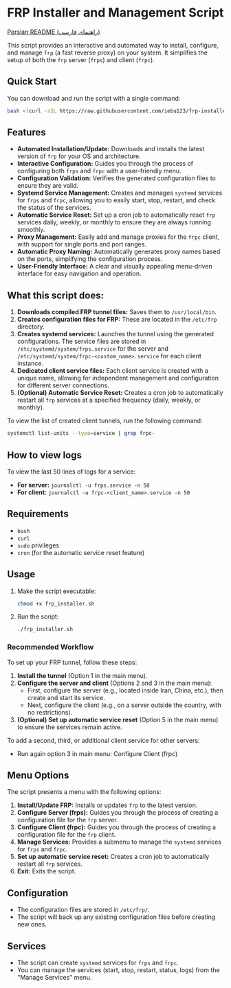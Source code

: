 # FRP Installer and Management Script

[Persian README (راهنمای فارسی)](README_fa.md)

This script provides an interactive and automated way to install, configure, and manage `frp` (a fast reverse proxy) on your system. It simplifies the setup of both the `frp` server (`frps`) and client (`frpc`).

## Quick Start

You can download and run the script with a single command:

```bash
bash <(curl -sSL https://raw.githubusercontent.com/iebu123/frp-installer/main/frp_installer.sh)
```

## Features

-   **Automated Installation/Update:** Downloads and installs the latest version of `frp` for your OS and architecture.
-   **Interactive Configuration:** Guides you through the process of configuring both `frps` and `frpc` with a user-friendly menu.
-   **Configuration Validation:** Verifies the generated configuration files to ensure they are valid.
-   **Systemd Service Management:** Creates and manages `systemd` services for `frps` and `frpc`, allowing you to easily start, stop, restart, and check the status of the services.
-   **Automatic Service Reset:** Set up a cron job to automatically reset `frp` services daily, weekly, or monthly to ensure they are always running smoothly.
-   **Proxy Management:** Easily add and manage proxies for the `frpc` client, with support for single ports and port ranges.
-   **Automatic Proxy Naming:** Automatically generates proxy names based on the ports, simplifying the configuration process.
-   **User-Friendly Interface:** A clear and visually appealing menu-driven interface for easy navigation and operation.

## What this script does:

1.  **Downloads compiled FRP tunnel files:** Saves them to `/usr/local/bin`.
2.  **Creates configuration files for FRP:** These are located in the `/etc/frp` directory.
3.  **Creates systemd services:** Launches the tunnel using the generated configurations. The service files are stored in `/etc/systemd/system/frps.service` for the server and `/etc/systemd/system/frpc-<custom_name>.service` for each client instance.
4.  **Dedicated client service files:** Each client service is created with a unique name, allowing for independent management and configuration for different server connections.
5.  **(Optional) Automatic Service Reset:** Creates a cron job to automatically restart all `frp` services at a specified frequency (daily, weekly, or monthly).

To view the list of created client tunnels, run the following command:
```bash
systemctl list-units --type=service | grep frpc-
```

## How to view logs

To view the last 50 lines of logs for a service:

*   **For server:** `journalctl -u frps.service -n 50`
*   **For client:** `journalctl -u frpc-<client_name>.service -n 50`

## Requirements

-   `bash`
-   `curl`
-   `sudo` privileges
-   `cron` (for the automatic service reset feature)

## Usage

1.  Make the script executable:
    ```bash
    chmod +x frp_installer.sh
    ```
2.  Run the script:
    ```bash
    ./frp_installer.sh
    ```

### Recommended Workflow

To set up your FRP tunnel, follow these steps:

1.  **Install the tunnel** (Option 1 in the main menu).
2.  **Configure the server and client** (Options 2 and 3 in the main menu):
    *   First, configure the server (e.g., located inside Iran, China, etc.), then create and start its service.
    *   Next, configure the client (e.g., on a server outside the country, with no restrictions).
3.  **(Optional) Set up automatic service reset** (Option 5 in the main menu) to ensure the services remain active.

To add a second, third, or additional client service for other servers: 

*   Run again option 3 in main menu: Configure Client (frpc)

## Menu Options

The script presents a menu with the following options:

1.  **Install/Update FRP:** Installs or updates `frp` to the latest version.
2.  **Configure Server (frps):** Guides you through the process of creating a configuration file for the `frp` server.
3.  **Configure Client (frpc):** Guides you through the process of creating a configuration file for the `frp` client.
4.  **Manage Services:** Provides a submenu to manage the `systemd` services for `frps` and `frpc`.
5.  **Set up automatic service reset:** Creates a cron job to automatically restart all `frp` services.
6.  **Exit:** Exits the script.

## Configuration

-   The configuration files are stored in `/etc/frp/`.
-   The script will back up any existing configuration files before creating new ones.

## Services

-   The script can create `systemd` services for `frps` and `frpc`.
-   You can manage the services (start, stop, restart, status, logs) from the "Manage Services" menu.
